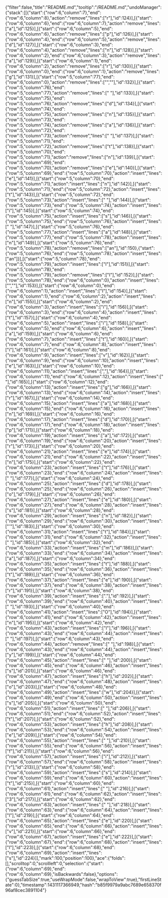 {"filter":false,"title":"README.md","tooltip":"/README.md","undoManager":{"stack":[[{"start":{"row":6,"column":7},"end":{"row":6,"column":8},"action":"remove","lines":["r"],"id":124}],[{"start":{"row":6,"column":6},"end":{"row":6,"column":7},"action":"remove","lines":["a"],"id":125}],[{"start":{"row":6,"column":5},"end":{"row":6,"column":6},"action":"remove","lines":["p"],"id":126}],[{"start":{"row":6,"column":4},"end":{"row":6,"column":5},"action":"remove","lines":["d"],"id":127}],[{"start":{"row":6,"column":3},"end":{"row":6,"column":4},"action":"remove","lines":["n"],"id":128}],[{"start":{"row":6,"column":2},"end":{"row":6,"column":3},"action":"remove","lines":["a"],"id":129}],[{"start":{"row":6,"column":1},"end":{"row":6,"column":2},"action":"remove","lines":["r"],"id":130}],[{"start":{"row":6,"column":0},"end":{"row":6,"column":1},"action":"remove","lines":["g"],"id":131}],[{"start":{"row":5,"column":77},"end":{"row":6,"column":0},"action":"remove","lines":["",""],"id":132}],[{"start":{"row":5,"column":76},"end":{"row":5,"column":77},"action":"remove","lines":[" "],"id":133}],[{"start":{"row":5,"column":75},"end":{"row":5,"column":76},"action":"remove","lines":["d"],"id":134}],[{"start":{"row":5,"column":74},"end":{"row":5,"column":75},"action":"remove","lines":["n"],"id":135}],[{"start":{"row":5,"column":73},"end":{"row":5,"column":74},"action":"remove","lines":["a"],"id":136}],[{"start":{"row":5,"column":72},"end":{"row":5,"column":73},"action":"remove","lines":[" "],"id":137}],[{"start":{"row":5,"column":71},"end":{"row":5,"column":72},"action":"remove","lines":["t"],"id":138}],[{"start":{"row":5,"column":70},"end":{"row":5,"column":71},"action":"remove","lines":["n"],"id":139}],[{"start":{"row":5,"column":69},"end":{"row":5,"column":70},"action":"remove","lines":["e"],"id":140}],[{"start":{"row":5,"column":69},"end":{"row":5,"column":70},"action":"insert","lines":["e"],"id":141}],[{"start":{"row":5,"column":70},"end":{"row":5,"column":71},"action":"insert","lines":["n"],"id":142}],[{"start":{"row":5,"column":71},"end":{"row":5,"column":72},"action":"insert","lines":["t"],"id":143}],[{"start":{"row":5,"column":72},"end":{"row":5,"column":73},"action":"insert","lines":[" "],"id":144}],[{"start":{"row":5,"column":73},"end":{"row":5,"column":74},"action":"insert","lines":["i"],"id":145}],[{"start":{"row":5,"column":74},"end":{"row":5,"column":75},"action":"insert","lines":["s"],"id":146}],[{"start":{"row":5,"column":75},"end":{"row":5,"column":76},"action":"insert","lines":[" "],"id":147}],[{"start":{"row":5,"column":76},"end":{"row":5,"column":77},"action":"insert","lines":["a"],"id":148}],[{"start":{"row":5,"column":77},"end":{"row":5,"column":78},"action":"insert","lines":["n"],"id":149}],[{"start":{"row":5,"column":76},"end":{"row":5,"column":78},"action":"remove","lines":["an"],"id":150},{"start":{"row":5,"column":76},"end":{"row":5,"column":78},"action":"insert","lines":["an"]}],[{"start":{"row":5,"column":78},"end":{"row":5,"column":79},"action":"insert","lines":["I"],"id":151}],[{"start":{"row":5,"column":78},"end":{"row":5,"column":79},"action":"remove","lines":["I"],"id":152}],[{"start":{"row":5,"column":78},"end":{"row":6,"column":0},"action":"insert","lines":["",""],"id":153}],[{"start":{"row":6,"column":0},"end":{"row":6,"column":1},"action":"insert","lines":["I"],"id":154}],[{"start":{"row":6,"column":1},"end":{"row":6,"column":2},"action":"insert","lines":["n"],"id":155}],[{"start":{"row":6,"column":2},"end":{"row":6,"column":3},"action":"insert","lines":["i"],"id":156}],[{"start":{"row":6,"column":3},"end":{"row":6,"column":4},"action":"insert","lines":["t"],"id":157}],[{"start":{"row":6,"column":4},"end":{"row":6,"column":5},"action":"insert","lines":["i"],"id":158}],[{"start":{"row":6,"column":5},"end":{"row":6,"column":6},"action":"insert","lines":["a"],"id":159}],[{"start":{"row":6,"column":6},"end":{"row":6,"column":7},"action":"insert","lines":["t"],"id":160}],[{"start":{"row":6,"column":7},"end":{"row":6,"column":8},"action":"insert","lines":["i"],"id":161}],[{"start":{"row":6,"column":8},"end":{"row":6,"column":9},"action":"insert","lines":["v"],"id":162}],[{"start":{"row":6,"column":9},"end":{"row":6,"column":10},"action":"insert","lines":["e"],"id":163}],[{"start":{"row":6,"column":10},"end":{"row":6,"column":11},"action":"insert","lines":[","],"id":164}],[{"start":{"row":6,"column":11},"end":{"row":6,"column":12},"action":"insert","lines":[" "],"id":165}],[{"start":{"row":6,"column":12},"end":{"row":6,"column":13},"action":"insert","lines":["g"],"id":166}],[{"start":{"row":6,"column":13},"end":{"row":6,"column":14},"action":"insert","lines":["r"],"id":167}],[{"start":{"row":6,"column":14},"end":{"row":6,"column":15},"action":"insert","lines":["a"],"id":168}],[{"start":{"row":6,"column":15},"end":{"row":6,"column":16},"action":"insert","lines":["n"],"id":169}],[{"start":{"row":6,"column":16},"end":{"row":6,"column":17},"action":"insert","lines":["d"],"id":170}],[{"start":{"row":6,"column":17},"end":{"row":6,"column":18},"action":"insert","lines":["p"],"id":171}],[{"start":{"row":6,"column":18},"end":{"row":6,"column":19},"action":"insert","lines":["a"],"id":172}],[{"start":{"row":6,"column":19},"end":{"row":6,"column":20},"action":"insert","lines":["r"],"id":173}],[{"start":{"row":6,"column":20},"end":{"row":6,"column":21},"action":"insert","lines":["e"],"id":174}],[{"start":{"row":6,"column":21},"end":{"row":6,"column":22},"action":"insert","lines":["n"],"id":175}],[{"start":{"row":6,"column":22},"end":{"row":6,"column":23},"action":"insert","lines":["t"],"id":176}],[{"start":{"row":6,"column":23},"end":{"row":6,"column":24},"action":"insert","lines":[" "],"id":177}],[{"start":{"row":6,"column":24},"end":{"row":6,"column":25},"action":"insert","lines":["d"],"id":178}],[{"start":{"row":6,"column":25},"end":{"row":6,"column":26},"action":"insert","lines":["o"],"id":179}],[{"start":{"row":6,"column":26},"end":{"row":6,"column":27},"action":"insert","lines":["e"],"id":180}],[{"start":{"row":6,"column":27},"end":{"row":6,"column":28},"action":"insert","lines":["s"],"id":181}],[{"start":{"row":6,"column":28},"end":{"row":6,"column":29},"action":"insert","lines":["n"],"id":182}],[{"start":{"row":6,"column":29},"end":{"row":6,"column":30},"action":"insert","lines":["'"],"id":183}],[{"start":{"row":6,"column":30},"end":{"row":6,"column":31},"action":"insert","lines":["t"],"id":184}],[{"start":{"row":6,"column":31},"end":{"row":6,"column":32},"action":"insert","lines":[" "],"id":185}],[{"start":{"row":6,"column":32},"end":{"row":6,"column":33},"action":"insert","lines":["m"],"id":186}],[{"start":{"row":6,"column":33},"end":{"row":6,"column":34},"action":"insert","lines":["a"],"id":187}],[{"start":{"row":6,"column":34},"end":{"row":6,"column":35},"action":"insert","lines":["t"],"id":188}],[{"start":{"row":6,"column":35},"end":{"row":6,"column":36},"action":"insert","lines":["t"],"id":189}],[{"start":{"row":6,"column":36},"end":{"row":6,"column":37},"action":"insert","lines":["e"],"id":190}],[{"start":{"row":6,"column":37},"end":{"row":6,"column":38},"action":"insert","lines":["r"],"id":191}],[{"start":{"row":6,"column":38},"end":{"row":6,"column":39},"action":"insert","lines":["."],"id":192}],[{"start":{"row":6,"column":39},"end":{"row":6,"column":40},"action":"insert","lines":[" "],"id":193}],[{"start":{"row":6,"column":40},"end":{"row":6,"column":41},"action":"insert","lines":["O"],"id":194}],[{"start":{"row":6,"column":41},"end":{"row":6,"column":42},"action":"insert","lines":["n"],"id":195}],[{"start":{"row":6,"column":42},"end":{"row":6,"column":43},"action":"insert","lines":["l"],"id":196}],[{"start":{"row":6,"column":43},"end":{"row":6,"column":44},"action":"insert","lines":[" "],"id":197}],[{"start":{"row":6,"column":43},"end":{"row":6,"column":44},"action":"remove","lines":[" "],"id":198}],[{"start":{"row":6,"column":43},"end":{"row":6,"column":44},"action":"insert","lines":["y"],"id":199}],[{"start":{"row":6,"column":44},"end":{"row":6,"column":45},"action":"insert","lines":[" "],"id":200}],[{"start":{"row":6,"column":45},"end":{"row":6,"column":46},"action":"insert","lines":["s"],"id":201}],[{"start":{"row":6,"column":46},"end":{"row":6,"column":47},"action":"insert","lines":["h"],"id":202}],[{"start":{"row":6,"column":47},"end":{"row":6,"column":48},"action":"insert","lines":["o"],"id":203}],[{"start":{"row":6,"column":48},"end":{"row":6,"column":49},"action":"insert","lines":["w"],"id":204}],[{"start":{"row":6,"column":49},"end":{"row":6,"column":50},"action":"insert","lines":["s"],"id":205}],[{"start":{"row":6,"column":50},"end":{"row":6,"column":51},"action":"insert","lines":[" "],"id":206}],[{"start":{"row":6,"column":51},"end":{"row":6,"column":52},"action":"insert","lines":["t"],"id":207}],[{"start":{"row":6,"column":52},"end":{"row":6,"column":53},"action":"insert","lines":["h"],"id":208}],[{"start":{"row":6,"column":53},"end":{"row":6,"column":54},"action":"insert","lines":["e"],"id":209}],[{"start":{"row":6,"column":54},"end":{"row":6,"column":55},"action":"insert","lines":[" "],"id":210}],[{"start":{"row":6,"column":55},"end":{"row":6,"column":56},"action":"insert","lines":["f"],"id":211}],[{"start":{"row":6,"column":56},"end":{"row":6,"column":57},"action":"insert","lines":["i"],"id":212}],[{"start":{"row":6,"column":57},"end":{"row":6,"column":58},"action":"insert","lines":["r"],"id":213}],[{"start":{"row":6,"column":58},"end":{"row":6,"column":59},"action":"insert","lines":["s"],"id":214}],[{"start":{"row":6,"column":59},"end":{"row":6,"column":60},"action":"insert","lines":["t"],"id":215}],[{"start":{"row":6,"column":60},"end":{"row":6,"column":61},"action":"insert","lines":[" "],"id":216}],[{"start":{"row":6,"column":61},"end":{"row":6,"column":62},"action":"insert","lines":["3"],"id":217}],[{"start":{"row":6,"column":62},"end":{"row":6,"column":63},"action":"insert","lines":[" "],"id":218}],[{"start":{"row":6,"column":63},"end":{"row":6,"column":64},"action":"insert","lines":["l"],"id":219}],[{"start":{"row":6,"column":64},"end":{"row":6,"column":65},"action":"insert","lines":["e"],"id":220}],[{"start":{"row":6,"column":65},"end":{"row":6,"column":66},"action":"insert","lines":["v"],"id":221}],[{"start":{"row":6,"column":66},"end":{"row":6,"column":67},"action":"insert","lines":["e"],"id":222}],[{"start":{"row":6,"column":67},"end":{"row":6,"column":68},"action":"insert","lines":["l"],"id":223}],[{"start":{"row":6,"column":68},"end":{"row":6,"column":69},"action":"insert","lines":["s"],"id":224}]],"mark":100,"position":100},"ace":{"folds":[],"scrolltop":0,"scrollleft":0,"selection":{"start":{"row":6,"column":69},"end":{"row":6,"column":69},"isBackwards":false},"options":{"guessTabSize":true,"useWrapMode":false,"wrapToView":true},"firstLineState":0},"timestamp":1431117366949,"hash":"b85f9979a9abc7689e658370f96af8cec3891104"}